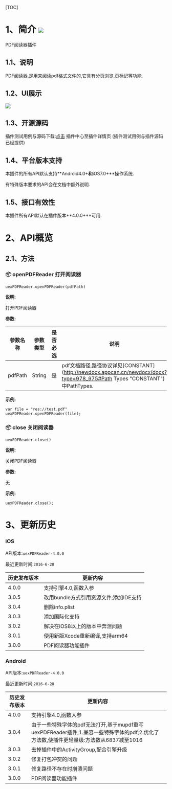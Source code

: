 [TOC]
# 1、简介 [![](http://appcan-download.oss-cn-beijing.aliyuncs.com/%E5%85%AC%E6%B5%8B%2Fgf.png)]()
PDF阅读器插件
## 1.1、说明 
 PDF阅读器,是用来阅读pdf格式文件的,它具有分页浏览,页标记等功能.

## 1.2、UI展示

 ![](http://newdocx.appcan.cn/docximg/132803h2015d6t16c.png)
## 1.3、开源源码
插件测试用例与源码下载:[点击](http://plugin.appcan.cn/details.html?id=181_index) 插件中心至插件详情页 (插件测试用例与插件源码已经提供)
## 1.4、平台版本支持

本插件的所有API默认支持**Android4.0+**和**iOS7.0+**操作系统.

有特殊版本要求的API会在文档中额外说明.

## 1.5、接口有效性

本插件所有API默认在插件版本**4.0.0+**可用.
# 2、API概览

## 2.1、方法

### 📦 openPDFReader 打开阅读器

`uexPDFReader.openPDFReader(pdfPath)`

**说明:**

打开PDF阅读器

**参数:**

|  参数名称 | 参数类型  | 是否必选  |  说明 |
| ----- | ----- | ----- | ----- |
| pdfPath | String | 是 | pdf文档路径,路径协议详见[CONSTANT](http://newdocx.appcan.cn/newdocx/docx?type=978_975#Path Types "CONSTANT")中PathTypes. |



**示例:**

```
var file = "res://test.pdf"
uexPDFReader.openPDFReader(file);
```
### 📦 close 关闭阅读器

`uexPDFReader.close()`

**说明:**

关闭PDF阅读器

**参数:**

  无



**示例:**

```
uexPDFReader.close();
```
# 3、更新历史

### iOS

API版本:`uexPDFReader-4.0.0`

最近更新时间:`2016-6-28`

| 历史发布版本 | 更新内容 |
| ----- | ----- |
| 4.0.0 | 支持引擎4.0,函数入参 |
| 3.0.5 | 改用bundle方式引用资源文件;添加IDE支持 |
| 3.0.4 | 删除info.plist |
| 3.0.3 | 添加国际化支持 |
| 3.0.2 | 解决在iOS8以上的版本中奔溃问题 |
| 3.0.1 | 使用新版Xcode重新编译,支持arm64 |
| 3.0.0 | PDF阅读器功能插件 |

### Android

API版本:`uexPDFReader-4.0.0`

最近更新时间:`2016-6-28`

| 历史发布版本 | 更新内容 |
| ----- | ----- |
| 4.0.0 | 支持引擎4.0,函数入参 |
| 3.0.4 | 由于一些特殊字体的pdf无法打开,基于mupdf重写uexPDFReader插件;1.兼容一些特殊字体的pdf;2.优化了方法数,使插件更轻量级:方法数从6837减至1016 |
| 3.0.3 | 去掉插件中的ActivityGroup,配合引擎升级 |
| 3.0.2 | 修复打包冲突的问题 |
| 3.0.1 | 修复路径不存在时崩溃问题 |
| 3.0.0 | PDF阅读器功能插件 |
